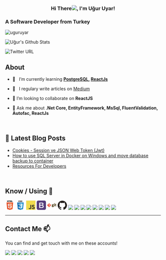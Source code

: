 ### <p align="center">Hi There<img src="https://media.giphy.com/media/hvRJCLFzcasrR4ia7z/giphy.gif" width="30px">, I'm Uğur Uyar!</p>
<h3 align="left">A Software Developer from Turkey</h3>
<p align="left"> <img src="https://komarev.com/ghpvc/?username=uguruyar" alt="uguruyar" /> </p>

![Uğur's Github Stats](https://github-readme-stats.vercel.app/api?username=uguruyar&show_icons=true&theme=monokai)

![Twitter URL](https://img.shields.io/twitter/url?label=Follow%20Me&style=social&url=https%3A%2F%2Ftwitter.com%2Fuguruyarx)

## About

- 🌱 &nbsp; I’m currently learning **[PostgreSQL](https://www.postgresql.org/), [ReactJs](https://reactjs.org/)**

- 📝 &nbsp; I regulary write articles on [Medium](https://medium.com/@uguruyar)

- 👯 I’m looking to collaborate on **ReactJS**

- 💬 Ask me about **.Net Core, EntityFramework, MsSql, FluentValidation, Autofac, ReactJs**

&nbsp;

## 📝 Latest Blog Posts
<!-- BLOG-POST-LIST:START -->
- [Cookies - Session ve JSON Web Token (Jwt)](https://medium.com/@uguruyar/cookies-session-ve-json-web-token-jwt-9293813f1f7f)
- [How to use SQL Server in Docker on Windows and move database backup to container](https://medium.com/@uguruyar/how-to-use-sql-server-in-docker-on-windows-and-move-database-backup-to-container-accb6b487558)
- [Resources For Developers](https://medium.com/@uguruyar/resources-for-developers-dddb644f975d)
<!-- BLOG-POST-LIST:END -->

&nbsp;

## Know / Using 🧠
<code><img height="30" src="https://raw.githubusercontent.com/github/explore/80688e429a7d4ef2fca1e82350fe8e3517d3494d/topics/html/html.png"></code>
<code><img height="30" src="https://raw.githubusercontent.com/github/explore/80688e429a7d4ef2fca1e82350fe8e3517d3494d/topics/css/css.png"></code>
<code><img height="30" src="https://raw.githubusercontent.com/github/explore/80688e429a7d4ef2fca1e82350fe8e3517d3494d/topics/javascript/javascript.png"></code>
<code><img height="30" src="https://raw.githubusercontent.com/github/explore/80688e429a7d4ef2fca1e82350fe8e3517d3494d/topics/bootstrap/bootstrap.png"></code>
<code><img height="30" src="https://raw.githubusercontent.com/github/explore/80688e429a7d4ef2fca1e82350fe8e3517d3494d/topics/git/git.png"></code>
<code><img height="30" src="https://raw.githubusercontent.com/github/explore/89bdd9644f44d1b12180fd512b95574fe4c54617/topics/github-api/github-api.png"></code>
<code><img height="30" src="https://upload.wikimedia.org/wikipedia/commons/a/ab/Swagger-logo.png"></code>
<code><img height="30" src="https://i0.wp.com/stickker.net/wp-content/uploads/2018/05/postman.png?fit=610%2C610&ssl=1"></code>
<code><a href="https://docs.microsoft.com/en-us/aspnet/core/?view=aspnetcore-3.1" target="_blank"><img height="40" src="https://www.brandeps.com/logo-download/M/Microsoft-Dotnet-logo-vector-01.svg"></a></code>
<code><a href="https://docs.microsoft.com/en-us/dotnet/csharp/" target="_blank"><img height="40" src="https://www.brandeps.com/logo-download/C/C-Sharp-logo-vector-01.svg"></a></code>
<code><a href="https://www.microsoft.com/tr-tr/sql-server/sql-server-downloads/" target="_blank"><img height="40" src="https://www.brandeps.com/logo-download/M/Microsoft-sql-server-logo-vector-01.svg"></a></code>
<code><a href="https://reactnative.dev/" target="_blank"><img height="40" src="https://www.brandeps.com/logo-download/R/React-logo-vector-01.svg"></a></code>
<code><a href="https://www.docker.com/" target="_blank"><img height="40" src="https://www.brandeps.com/logo-download/D/Docker-logo-vector-01.svg"></a></code>
<code><a href="https://code.visualstudio.com" target="_blank"><img height="40" src="https://www.vectorlogo.zone/logos/visualstudio_code/visualstudio_code-ar21.svg"></a></code>

---
## Contact Me 📫

You can find and get touch with me on these accounts!
<p>
<a href="https://twitter.com/uguruyarx" target="blank"><img src="https://img.shields.io/badge/twitter-%231DA1F2.svg?&style=for-the-badge&logo=twitter&logoColor=white" height=25 /></a> 
<a href="https://linkedin.com/in/uguruyar" target="blank"><img src="https://img.shields.io/badge/linkedin-%230077B5.svg?&style=for-the-badge&logo=linkedin&logoColor=white" height=25 /></a> 
<a target="_blank" href="mailto:uguruyarx@gmail.com"><img src="https://img.shields.io/badge/-Gmail-D14836?style=for-the-badge&logo=Gmail&logoColor=white" height=25/></a> 
<a href="https://medium.com/@uguruyar" target="blank"><img src="https://img.shields.io/badge/medium-%2312100E.svg?&style=for-the-badge&logo=medium&logoColor=white" height=25></a>
<a href="https://dev.to/uguruyar" target="blank"><img src="https://img.shields.io/badge/DEV.TO-%230A0A0A.svg?&style=for-the-badge&logo=dev-dot-to&logoColor=white" height=25 /></a>
</p>
